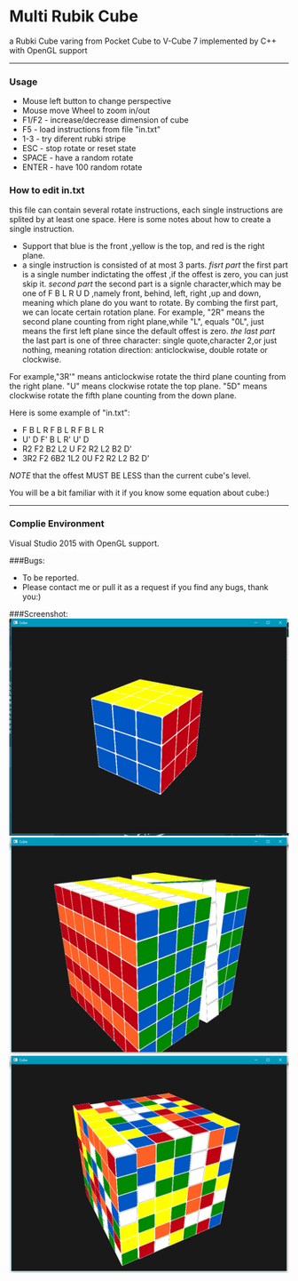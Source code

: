 # Multi Rubik Cube
a Rubki Cube varing from Pocket Cube to V-Cube 7 implemented by C++ with OpenGL support

***
### Usage
- Mouse left button to change perspective
- Mouse move Wheel to zoom in/out
- F1/F2 - increase/decrease dimension of cube
- F5 - load instructions from file "in.txt"
- 1-3 - try diferent rubki stripe
- ESC - stop rotate or reset state
- SPACE - have a random rotate
- ENTER - have 100 random rotate

### How to edit in.txt
this file can contain several rotate instructions, each single instructions are splited by at least one space.
Here is some notes about how to create a single instruction.
- Support that blue is the front ,yellow is the top, and red is the right plane.
- a single instruction is consisted of at most 3 parts.
*fisrt part*
the first part is a single number indictating the offest ,if the offest is zero, you can just skip it.
*second part*
the second part is a signle character,which may be one of F B L R U D ,namely front, behind, left, right ,up and down, meaning which plane do you want to rotate. By combing the first part, we can locate certain rotation plane. For example, "2R" means the second plane counting from right plane,while "L", equals "0L", just means the first left plane since the default offest is zero.
*the last part*
the last part is one of three character: single quote,character 2,or just nothing, meaning rotation direction: anticlockwise, double rotate or clockwise.

For example,"3R'" means anticlockwise rotate the third plane counting from the right plane. "U" means clockwise rotate the top plane. "5D" means clockwise rotate the fifth plane counting from the down plane.

Here is some example of "in.txt":
- F B L R F B L R F B L R
- U' D F' B L R' U' D
- R2 F2 B2 L2 U F2 R2 L2 B2 D'
- 3R2 F2 6B2 1L2 0U F2 R2 L2 B2 D'

*NOTE* that the offest MUST BE LESS than the current cube's level.

You will be a bit familiar with it if you know some equation about cube:)

***

### Complie Environment
Visual Studio 2015 with OpenGL support.

###Bugs:
- To be reported.
- Please contact me or pull it as a request if you find any bugs, thank you:)

###Screenshot:
![image](https://github.com/KaitoHH/Multi-Rubik-Cube/blob/master/screenshot01.png)
![image](https://github.com/KaitoHH/Multi-Rubik-Cube/blob/master/screenshot02.png)
![image](https://github.com/KaitoHH/Multi-Rubik-Cube/blob/master/screenshot03.png)